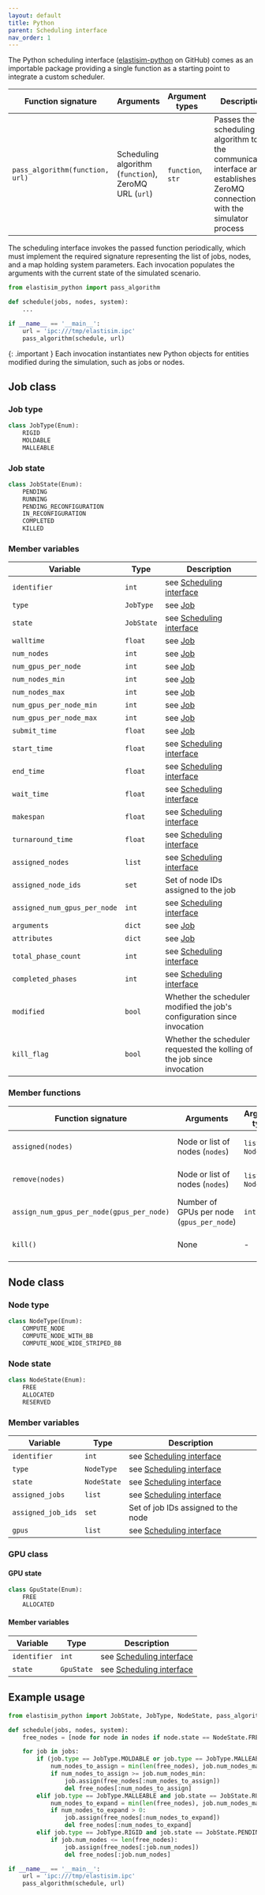 ```yaml
---
layout: default
title: Python
parent: Scheduling interface
nav_order: 1
---
```


The Python scheduling interface ([elastisim-python](https://github.com/elastisim/elastisim-python) on GitHub) comes as an importable package providing a single function as a starting point to integrate a custom scheduler.

| Function signature                | Arguments                                                 | Argument types        | Description                                                                                                                     |
|-----------------------------------|-----------------------------------------------------------|-----------------------|---------------------------------------------------------------------------------------------------------------------------------|
| ``pass_algorithm(function, url)`` | Scheduling algorithm (``function``), ZeroMQ URL (``url``) | ``function``, ``str`` | Passes the scheduling algorithm to the communication interface ans establishes the ZeroMQ connection with the simulator process |

The scheduling interface invokes the passed function periodically, which must implement the required signature representing the list of jobs, nodes, and a map holding system parameters. Each invocation populates the arguments with the current state of the simulated scenario.

```python
from elastisim_python import pass_algorithm

def schedule(jobs, nodes, system):
    ...

if __name__ == '__main__':
    url = 'ipc:///tmp/elastisim.ipc'
    pass_algorithm(schedule, url)
```

{: .important }
Each invocation instantiates new Python objects for entities modified during the simulation, such as jobs or nodes.

## Job class

### Job type

```python
class JobType(Enum):
    RIGID
    MOLDABLE
    MALLEABLE
```

### Job state

```python
class JobState(Enum):
    PENDING
    RUNNING
    PENDING_RECONFIGURATION
    IN_RECONFIGURATION
    COMPLETED
    KILLED
```

### Member variables

| Variable                       | Type         | Description                                                             |
|--------------------------------|--------------|-------------------------------------------------------------------------|
| ``identifier``                 | ``int``      | see [Scheduling interface](/scheduling-interface)                       |
| ``type``                       | ``JobType``  | see [Job](/workload/job)                                                |
| ``state``                      | ``JobState`` | see [Scheduling interface](/scheduling-interface)                       |
| ``walltime``                   | ``float``    | see [Job](/workload/job)                                                |
| ``num_nodes``                  | ``int``      | see [Job](/workload/job)                                                |
| ``num_gpus_per_node``          | ``int``      | see [Job](/workload/job)                                                |
| ``num_nodes_min``              | ``int``      | see [Job](/workload/job)                                                |
| ``num_nodes_max``              | ``int``      | see [Job](/workload/job)                                                |
| ``num_gpus_per_node_min``      | ``int``      | see [Job](/workload/job)                                                |
| ``num_gpus_per_node_max``      | ``int``      | see [Job](/workload/job)                                                |
| ``submit_time``                | ``float``    | see [Job](/workload/job)                                                |
| ``start_time``                 | ``float``    | see [Scheduling interface](/scheduling-interface)                       |
| ``end_time``                   | ``float``    | see [Scheduling interface](/scheduling-interface)                       |
| ``wait_time``                  | ``float``    | see [Scheduling interface](/scheduling-interface)                       |
| ``makespan``                   | ``float``    | see [Scheduling interface](/scheduling-interface)                       |
| ``turnaround_time``            | ``float``    | see [Scheduling interface](/scheduling-interface)                       |
| ``assigned_nodes``             | ``list``     | see [Scheduling interface](/scheduling-interface)                       |
| ``assigned_node_ids``          | ``set``      | Set of node IDs assigned to the job                                     |
| ``assigned_num_gpus_per_node`` | ``int``      | see [Scheduling interface](/scheduling-interface)                       |
| ``arguments``                  | ``dict``     | see [Job](/workload/job)                                                |
| ``attributes``                 | ``dict``     | see [Job](/workload/job)                                                |
| ``total_phase_count``          | ``int``      | see [Scheduling interface](/scheduling-interface)                       |
| ``completed_phases``           | ``int``      | see [Scheduling interface](/scheduling-interface)                       |
| ``modified``                   | ``bool``     | Whether the scheduler modified the job's configuration since invocation |
| ``kill_flag``                  | ``bool``     | Whether the scheduler requested the kolling of the job since invocation |

### Member functions

| Function signature                          | Arguments                                   | Argument types       | Description                                       |
|---------------------------------------------|---------------------------------------------|----------------------|---------------------------------------------------|
| ``assigned(nodes)``                         | Node or list of nodes (``nodes``)           | ``list`` or ``Node`` | see [Scheduling interface](/scheduling-interface) |
| ``remove(nodes)``                           | Node or list of nodes (``nodes``)           | ``list`` or ``Node`` | see [Scheduling interface](/scheduling-interface) |
| ``assign_num_gpus_per_node(gpus_per_node)`` | Number of GPUs per node (``gpus_per_node``) | ``int``              | see [Scheduling interface](/scheduling-interface) |
| ``kill()``                                  | None                                        | -                    | see [Scheduling interface](/scheduling-interface) |

## Node class

### Node type

```python
class NodeType(Enum):
    COMPUTE_NODE
    COMPUTE_NODE_WITH_BB
    COMPUTE_NODE_WIDE_STRIPED_BB
```

### Node state

```python
class NodeState(Enum):
    FREE
    ALLOCATED
    RESERVED
```

### Member variables

| Variable             | Type          | Description                                       |
|----------------------|---------------|---------------------------------------------------|
| ``identifier``       | ``int``       | see [Scheduling interface](/scheduling-interface) |
| ``type``             | ``NodeType``  | see [Scheduling interface](/scheduling-interface) |
| ``state``            | ``NodeState`` | see [Scheduling interface](/scheduling-interface) |
| ``assigned_jobs``    | ``list``      | see [Scheduling interface](/scheduling-interface) |
| ``assigned_job_ids`` | ``set``       | Set of job IDs assigned to the node               |
| ``gpus``             | ``list``      | see [Scheduling interface](/scheduling-interface) |

### GPU class

#### GPU state

```python
class GpuState(Enum):
    FREE
    ALLOCATED
```

#### Member variables

| Variable       | Type         | Description                                       |
|----------------|--------------|---------------------------------------------------|
| ``identifier`` | ``int``      | see [Scheduling interface](/scheduling-interface) |
| ``state``      | ``GpuState`` | see [Scheduling interface](/scheduling-interface) |

## Example usage

```python
from elastisim_python import JobState, JobType, NodeState, pass_algorithm

def schedule(jobs, nodes, system):
    free_nodes = [node for node in nodes if node.state == NodeState.FREE]

    for job in jobs:
        if (job.type == JobType.MOLDABLE or job.type == JobType.MALLEABLE) and job.state == JobState.PENDING:
            num_nodes_to_assign = min(len(free_nodes), job.num_nodes_max)
            if num_nodes_to_assign >= job.num_nodes_min:
                job.assign(free_nodes[:num_nodes_to_assign])
                del free_nodes[:num_nodes_to_assign]
        elif job.type == JobType.MALLEABLE and job.state == JobState.RUNNING:
            num_nodes_to_expand = min(len(free_nodes), job.num_nodes_max - len(job.assigned_nodes))
            if num_nodes_to_expand > 0:
                job.assign(free_nodes[:num_nodes_to_expand])
                del free_nodes[:num_nodes_to_expand]
        elif job.type == JobType.RIGID and job.state == JobState.PENDING:
            if job.num_nodes <= len(free_nodes):
                job.assign(free_nodes[:job.num_nodes])
                del free_nodes[:job.num_nodes]

if __name__ == '__main__':
    url = 'ipc:///tmp/elastisim.ipc'
    pass_algorithm(schedule, url)
```

